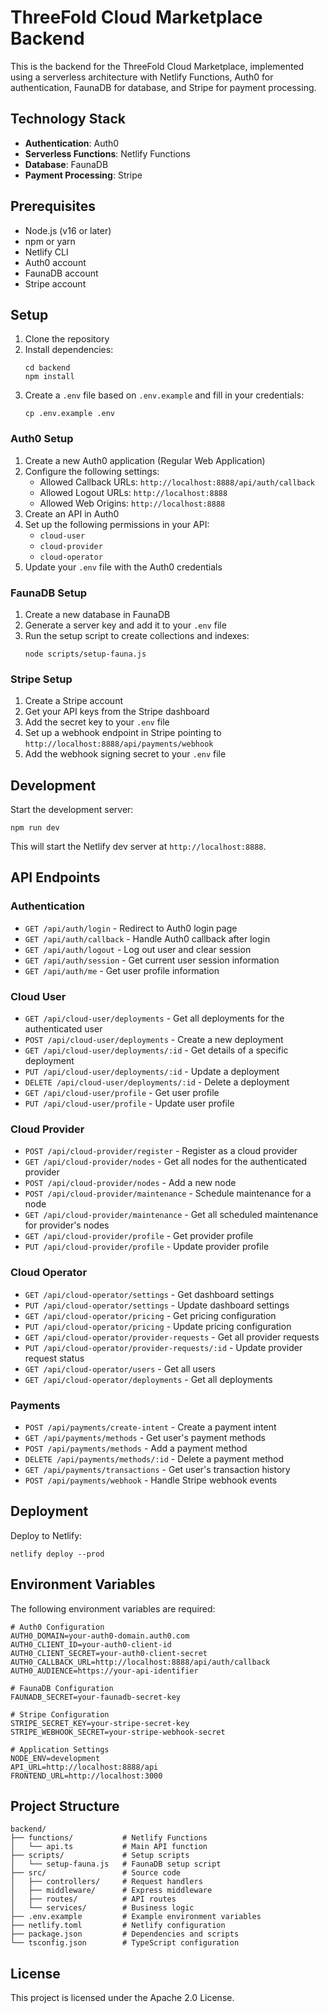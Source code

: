 # ThreeFold Cloud Marketplace Backend

This is the backend for the ThreeFold Cloud Marketplace, implemented using a serverless architecture with Netlify Functions, Auth0 for authentication, FaunaDB for database, and Stripe for payment processing.

## Technology Stack

- **Authentication**: Auth0
- **Serverless Functions**: Netlify Functions
- **Database**: FaunaDB
- **Payment Processing**: Stripe

## Prerequisites

- Node.js (v16 or later)
- npm or yarn
- Netlify CLI
- Auth0 account
- FaunaDB account
- Stripe account

## Setup

1. Clone the repository
2. Install dependencies:
   ```
   cd backend
   npm install
   ```
3. Create a `.env` file based on `.env.example` and fill in your credentials:
   ```
   cp .env.example .env
   ```

### Auth0 Setup

1. Create a new Auth0 application (Regular Web Application)
2. Configure the following settings:
   - Allowed Callback URLs: `http://localhost:8888/api/auth/callback`
   - Allowed Logout URLs: `http://localhost:8888`
   - Allowed Web Origins: `http://localhost:8888`
3. Create an API in Auth0
4. Set up the following permissions in your API:
   - `cloud-user`
   - `cloud-provider`
   - `cloud-operator`
5. Update your `.env` file with the Auth0 credentials

### FaunaDB Setup

1. Create a new database in FaunaDB
2. Generate a server key and add it to your `.env` file
3. Run the setup script to create collections and indexes:
   ```
   node scripts/setup-fauna.js
   ```

### Stripe Setup

1. Create a Stripe account
2. Get your API keys from the Stripe dashboard
3. Add the secret key to your `.env` file
4. Set up a webhook endpoint in Stripe pointing to `http://localhost:8888/api/payments/webhook`
5. Add the webhook signing secret to your `.env` file

## Development

Start the development server:

```
npm run dev
```

This will start the Netlify dev server at `http://localhost:8888`.

## API Endpoints

### Authentication

- `GET /api/auth/login` - Redirect to Auth0 login page
- `GET /api/auth/callback` - Handle Auth0 callback after login
- `GET /api/auth/logout` - Log out user and clear session
- `GET /api/auth/session` - Get current user session information
- `GET /api/auth/me` - Get user profile information

### Cloud User

- `GET /api/cloud-user/deployments` - Get all deployments for the authenticated user
- `POST /api/cloud-user/deployments` - Create a new deployment
- `GET /api/cloud-user/deployments/:id` - Get details of a specific deployment
- `PUT /api/cloud-user/deployments/:id` - Update a deployment
- `DELETE /api/cloud-user/deployments/:id` - Delete a deployment
- `GET /api/cloud-user/profile` - Get user profile
- `PUT /api/cloud-user/profile` - Update user profile

### Cloud Provider

- `POST /api/cloud-provider/register` - Register as a cloud provider
- `GET /api/cloud-provider/nodes` - Get all nodes for the authenticated provider
- `POST /api/cloud-provider/nodes` - Add a new node
- `POST /api/cloud-provider/maintenance` - Schedule maintenance for a node
- `GET /api/cloud-provider/maintenance` - Get all scheduled maintenance for provider's nodes
- `GET /api/cloud-provider/profile` - Get provider profile
- `PUT /api/cloud-provider/profile` - Update provider profile

### Cloud Operator

- `GET /api/cloud-operator/settings` - Get dashboard settings
- `PUT /api/cloud-operator/settings` - Update dashboard settings
- `GET /api/cloud-operator/pricing` - Get pricing configuration
- `PUT /api/cloud-operator/pricing` - Update pricing configuration
- `GET /api/cloud-operator/provider-requests` - Get all provider requests
- `PUT /api/cloud-operator/provider-requests/:id` - Update provider request status
- `GET /api/cloud-operator/users` - Get all users
- `GET /api/cloud-operator/deployments` - Get all deployments

### Payments

- `POST /api/payments/create-intent` - Create a payment intent
- `GET /api/payments/methods` - Get user's payment methods
- `POST /api/payments/methods` - Add a payment method
- `DELETE /api/payments/methods/:id` - Delete a payment method
- `GET /api/payments/transactions` - Get user's transaction history
- `POST /api/payments/webhook` - Handle Stripe webhook events

## Deployment

Deploy to Netlify:

```
netlify deploy --prod
```

## Environment Variables

The following environment variables are required:

```
# Auth0 Configuration
AUTH0_DOMAIN=your-auth0-domain.auth0.com
AUTH0_CLIENT_ID=your-auth0-client-id
AUTH0_CLIENT_SECRET=your-auth0-client-secret
AUTH0_CALLBACK_URL=http://localhost:8888/api/auth/callback
AUTH0_AUDIENCE=https://your-api-identifier

# FaunaDB Configuration
FAUNADB_SECRET=your-faunadb-secret-key

# Stripe Configuration
STRIPE_SECRET_KEY=your-stripe-secret-key
STRIPE_WEBHOOK_SECRET=your-stripe-webhook-secret

# Application Settings
NODE_ENV=development
API_URL=http://localhost:8888/api
FRONTEND_URL=http://localhost:3000
```

## Project Structure

```
backend/
├── functions/           # Netlify Functions
│   └── api.ts           # Main API function
├── scripts/             # Setup scripts
│   └── setup-fauna.js   # FaunaDB setup script
├── src/                 # Source code
│   ├── controllers/     # Request handlers
│   ├── middleware/      # Express middleware
│   ├── routes/          # API routes
│   └── services/        # Business logic
├── .env.example         # Example environment variables
├── netlify.toml         # Netlify configuration
├── package.json         # Dependencies and scripts
└── tsconfig.json        # TypeScript configuration
```

## License

This project is licensed under the Apache 2.0 License.